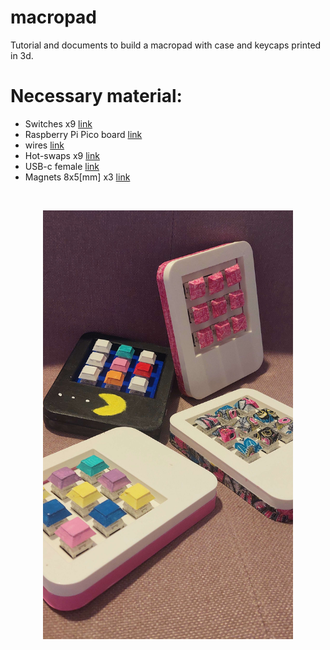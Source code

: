 # macropad
Tutorial and documents to build a macropad with case and keycaps printed in 3d.

# Necessary material:
* Switches x9   [link](https://fr.aliexpress.com/item/1005003913593085.html?spm=a2g0o.order_list.0.0.1a0e5e5bt12LGT&gatewayAdapt=glo2fra)
* Raspberry Pi Pico board [link](https://fr.aliexpress.com/item/1005003796653297.html?spm=a2g0o.order_list.0.0.1a0e5e5bt12LGT&gatewayAdapt=glo2fra)
* wires         [link](https://fr.aliexpress.com/item/32958017642.html?spm=a2g0o.order_list.0.0.1a0e5e5bt12LGT&gatewayAdapt=glo2fra)
* Hot-swaps x9  [link](https://fr.aliexpress.com/item/4001051840976.html?spm=a2g0o.order_list.0.0.1a0e5e5bt12LGT&gatewayAdapt=glo2fra)
* USB-c female  [link](https://fr.aliexpress.com/item/1005002795893679.html?spm=a2g0o.order_list.0.0.1a0e5e5bt12LGT&gatewayAdapt=glo2fra)
* Magnets 8x5[mm] x3 [link](https://fr.aliexpress.com/item/1005001832581513.html?spm=a2g0o.order_list.0.0.1a0e5e5bt12LGT&gatewayAdapt=glo2fra)

<br>
<p align="middle">
<img src="img/macropad.jpg" width="400" title="macropad">
</p>


